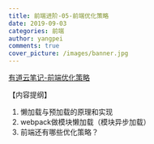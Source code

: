 ```yaml
---
title: 前端进阶-05-前端优化策略
date: 2019-09-03
categories: 前端
author: yangpei
comments: true
cover_picture: /images/banner.jpg
---
```


[有道云笔记-前端优化策略](https://note.youdao.com/ynoteshare1/index.html?id=7d76b4426aa29dc6d897e0a347662c15&type=note)

【内容提纲】
1. 懒加载与预加载的原理和实现
2. webpack做模块懒加载（模块异步加载）
3. 前端还有哪些优化策略？